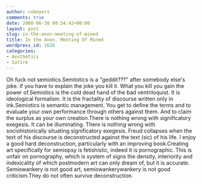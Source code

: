 ```yaml
---
author: robmyers
comments: true
date: 2008-06-30 00:54:42+00:00
layout: post
slug: in-the-anon-meeting-of-mined
title: In the Anon. Meeting Of Mined
wordpress_id: 1626
categories:
- Aesthetics
- Satire
---
```


Oh fuck not semiotics.Semitotics is a "geddit???" after somebody else's joke. If you have to explain the joke you kill it. What you kill you gain the power of.Semiotics is the cold dead hand of the bad ventriloquist. It is ideological formalism. It is the fractality of discourse written only in ink.Semiotics is semantic management. You get to define the terms and to evaluate your own performance through others against them. And to claim the surplus as your own creation.There is nothing wrong with significatory exegesis. It can be illuminating. There is nothing wrong with sociohistorically situating significatory exegesis. Freud collapses when the text of his discourse is deconstructed against the text (sic) of his life. I enjoy a good hard deconstruction, particularly with an improving book.Creating art specifically for semiopsy is fetishistic, indeed it is pornographic. This is unfair on pornography, which is system of signs the density, interiority and indexicality of which postmodern art can only dream of, but it is accurate. Semiowankery is not good art, semiowankerywankery is not good criticism.They do not often survive deconstruction.


